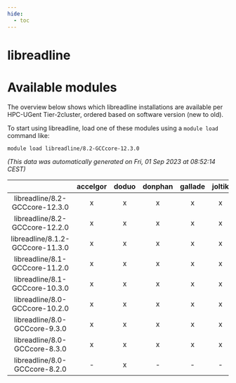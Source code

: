 ```yaml
---
hide:
  - toc
---
```


libreadline
===========

# Available modules


The overview below shows which libreadline installations are available per HPC-UGent Tier-2cluster, ordered based on software version (new to old).

To start using libreadline, load one of these modules using a `module load` command like:

```shell
module load libreadline/8.2-GCCcore-12.3.0
```

*(This data was automatically generated on Fri, 01 Sep 2023 at 08:52:14 CEST)*  

| |accelgor|doduo|donphan|gallade|joltik|skitty|swalot|victini|
| :---: | :---: | :---: | :---: | :---: | :---: | :---: | :---: | :---: |
|libreadline/8.2-GCCcore-12.3.0|x|x|x|x|x|x|x|x|
|libreadline/8.2-GCCcore-12.2.0|x|x|x|x|x|x|x|x|
|libreadline/8.1.2-GCCcore-11.3.0|x|x|x|x|x|x|x|x|
|libreadline/8.1-GCCcore-11.2.0|x|x|x|x|x|x|x|x|
|libreadline/8.1-GCCcore-10.3.0|x|x|x|x|x|x|x|x|
|libreadline/8.0-GCCcore-10.2.0|x|x|x|x|x|x|x|x|
|libreadline/8.0-GCCcore-9.3.0|x|x|x|x|x|x|x|x|
|libreadline/8.0-GCCcore-8.3.0|x|x|x|x|x|x|x|x|
|libreadline/8.0-GCCcore-8.2.0|-|x|-|-|-|-|x|-|
